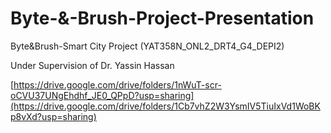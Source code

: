 # Byte-&-Brush-Project-Presentation
Byte&Brush-Smart City Project (YAT358N_ONL2_DRT4_G4_DEPI2)  

Under Supervision of Dr. Yassin Hassan

[https://drive.google.com/drive/folders/1nWuT-scr-oCVU37UNgEhdhf_JE0_QPpD?usp=sharing](https://drive.google.com/drive/folders/1Cb7vhZ2W3YsmIV5TiuIxVd1WoBKp8vXd?usp=sharing)
